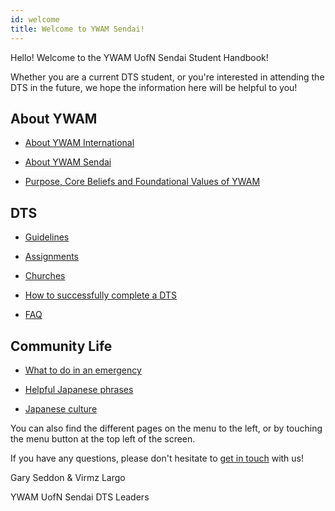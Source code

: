 ```yaml
---
id: welcome
title: Welcome to YWAM Sendai!
---
```


Hello! Welcome to the YWAM UofN Sendai Student Handbook!

Whether you are a current DTS student, or you're interested in attending the DTS in the future, we hope the information here will be helpful to you!

## About YWAM

- [About YWAM International](../about/ywam.md)

- [About YWAM Sendai](../about/ywamsendai.md)

- [Purpose, Core Beliefs and Foundational Values of YWAM](../about/values.md)

## DTS

- [Guidelines](guidelines.md)

- [Assignments](assignments.md)

- [Churches](churches.md)

- [How to successfully complete a DTS](passfail.md)

- [FAQ](faq.md)

## Community Life

- [What to do in an emergency](emergency.md)

- [Helpful Japanese phrases](helpfulphrases.md)

- [Japanese culture](../community/culture.md)


You can also find the different pages on the menu to the left, or by touching the menu button at the top left of the screen. 

If you have any questions, please don't hesitate to [get in touch](../community/communication.md) with us!


Gary Seddon & Virmz Largo

YWAM UofN Sendai DTS Leaders 